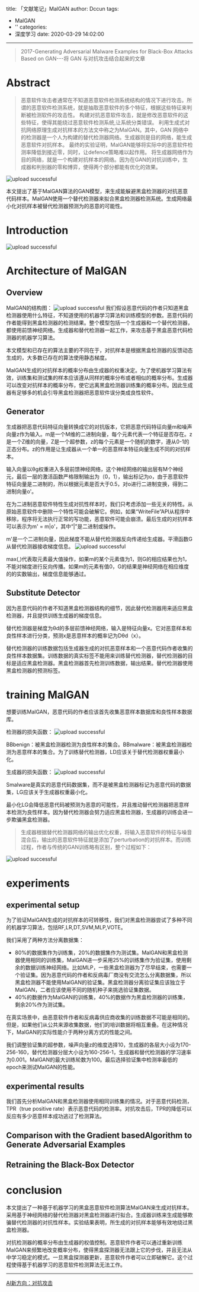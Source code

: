 title: 「文献笔记」MalGAN
author: Dccun
tags:
  - MalGAN
  - ''
categories:
  - 深度学习
date: 2020-03-29 14:02:00
---
>2017-Generating Adversarial Malware Examples for Black-Box Attacks Based on GAN---将 GAN 与对抗攻击结合起来的文章

<!--more-->

# Abstract
>恶意软件攻击者通常在不知道恶意软件检测系统结构的情况下进行攻击。所谓的恶意软件检测系统，就是抽取恶意软件的多个特征，根据这些特征来判断被检测软件的攻击性。
构建对抗恶意软件攻击，就是修改恶意软件的这些特征，使得其能绕过恶意软件检测系统,让系统分类错误。
利用生成式对抗网络原理生成对抗样本的方法文中称之为MalGAN。其中，GAN 网络中的检测器是一个人为构建的替代检测器网络。生成器则是目的网络，能生成恶意软件对抗样本。
最终的实验证明，MalGAN能够将实际中的恶意软件检测率降低到接近零，同时，让defence策略难以起作用。
将生成器网络作为目的网络，就是一个构建对抗样本的网络。因为在GAN的对抗训练中，生成器和判别器的零和博弈，使得两个部分都能有优化的效果。

![upload successful](/images/pasted-108.png)

本文提出了基于MalGAN算法的GAN模型，来生成能躲避黑盒检测器的对抗恶意代码样本。MalGAN使用一个替代检测器来拟合黑盒检测器检测系统。生成网络最小化对抗样本被替代检测器预测为的恶意的可能性。

# Introduction
![upload successful](/images/pasted-109.png)

# Architecture of MalGAN
## Overview
MalGAN的结构图：
![upload successful](/images/pasted-107.png)
我们假设恶意代码的作者只知道黑盒检测器使用什么特征，不知道使用的机器学习算法和训练模型的参数。恶意代码的作者能得到黑盒检测器的检测结果。整个模型包括一个生成器和一个替代检测器，都使用前馈神经网络。生成器和替代检测器一起工作，来攻击基于黑盒恶意代码检测器的机器学习算法。

本文模型和已存在的算法主要的不同在于，对抗样本是根据黑盒检测器的反馈动态生成的，大多数已存在的算法使用静态梯度。

MalGAN生成的对抗样本的概率分布由生成器的权重决定。为了使机器学习算法有效，训练集和测试集的样本应该遵从同样的概率分布或者相似的概率分布。生成器可以改变对抗样本的概率分布，使它远离黑盒检测器训练集的概率分布。因此生成器有足够多的机会引导黑盒检测器把恶意软件误分类成良性软件。

## Generator
生成器把恶意代码特征向量转换成它的对抗版本，它把恶意代码特征向量m和噪声向量z作为输入。m是一个M维的二进制向量，每个元素代表一个特征是否存在。z是一个Z维的向量，Z是一个超参数，z的每个元素是一个随机的数字，遵从0-1的正态分布。z的作用是让生成器从一个单一的恶意样本特征向量生成不同的对抗样本。

输入向量以θg权重进入多层前馈神经网络，这个神经网络的输出层有M个神经元，最后一层的激活函数严格限制输出为（0，1），输出标记为o，由于恶意软件特征向量是二进制的，所以根据元素是否大于0.5，对o进行二进制变换，得到二进制向量o'。

在为二进制恶意软件特性生成对抗性样本时，我们只考虑添加一些无关的特性。从原始恶意软件中删除一个特性可能会破解它。例如，如果“WriteFile”API从程序中移除，程序将无法执行正常的写功能，恶意软件可能会崩溃。最后生成的对抗样本可以表示为m' = m|o'，其中“|”是二进制或操作。

m'是一个二进制向量，因此梯度不能从替代检测器反向传递给生成器。平滑函数G从替代检测器接收梯度信息。
![upload successful](/images/pasted-114.png)

max(,)代表取元素最大值操作，如果m的某个元素值为1，则G的相应结果也为1，不能对梯度进行反向传播。如果m的元素有值0，G的结果是神经网络在相应维度的的实数输出，梯度信息能够通过。


## Substitute Detector
因为恶意代码的作者不知道黑盒检测器结构的细节，因此替代检测器用来适应黑盒检测器，并且提供训练生成器的梯度信息。

替代检测器是梯度为θd的多层前馈神经网络，输入是特征向量x。它对恶意样本和良性样本进行分类，预测x是恶意样本的概率记为Dθd（x）。

替代检测器的训练数据包括生成器生成的对抗恶意样本和一个恶意代码作者收集的良性样本数据集。训练数据的真实标签不能用来训练替代检测器，替代检测器的目标是适应黑盒检测器。黑盒检测器首先检测训练数据，输出结果。替代检测器使用黑盒检测器的预测标签。

# training MalGAN
想要训练MalGAN，恶意代码的作者应该首先收集恶意样本数据库和良性样本数据库。

检测器的损失函数：
![upload successful](/images/pasted-112.png)

BBbenign：被黑盒检测器检测为良性样本的集合。BBmalware：被黑盒检测器检测为恶意样本的集合。为了训练替代检测器，LD应该关于替代检测器权重最小化。

生成器的损失函数：
![upload successful](/images/pasted-113.png)

Smalware是真实的恶意代码数据集，而不是被黑盒检测器标记为恶意代码的数据集，LG应该关于生成器权重最小化。

最小化LG会降低恶意代码被预测为恶意的可能性，并且推动替代检测器把恶意样本检测为良性样本。因为替代检测器会努力适应黑盒检测器，生成器的训练会进一步欺骗黑盒检测器。

>生成器根据替代检测器网络的输出优化权重，将输入恶意软件的特征与噪音混合后，输出的恶意软件特征就是添加了perturbation的对抗样本。而训练过程，作者与传统的GAN训练略有区别，整个过程如下：

![upload successful](/images/pasted-110.png)

# experiments

## experimental setup
为了验证MalGAN生成的对抗样本的可转移性，我们对黑盒检测器尝试了多种不同的机器学习算法，包括RF,LR,DT,SVM,MLP,VOTE。

我们采用了两种方法分离数据集：

- 80%的数据集作为训练集，20%的数据集作为测试集。MalGAN和黑盒检测器使用相同的训练集，MalGAN进一步采用25%的训练集作为验证集，使用剩余的数据训练神经网络。比如MLP，一些黑盒检测器为了尽早结束，也需要一个验证集。因为恶意代码的作者和反病毒厂商没有交流怎么分离数据集，所以黑盒检测器不能使用MalGAN的验证集。黑盒检测器分离验证集应该独立于MalGAN，二者应该使用不同的随机种子来挑选验证集数据。
- 40%的数据作为MalGAN的训练集，40%的数据作为黑盒检测器的训练集，剩余20%作为测试集。

在真实场景中，由恶意软件作者和反病毒供应商收集的训练数据不可能是相同的。但是，如果他们从公共来源收集数据，他们的培训数据将相互重叠。在这种情况下，MalGAN的实际性能介于两种分离方式的性能之间。

我们调整验证集的超参数，噪声向量z的维度选择10，生成器的各层大小设为170-256-160，替代检测器分层大小设为160-256-1，生成器和替代检测器的学习速率为0.001。MalGAN的最大训练轮数为100。最后选择验证集中检测率最低的epoch来测试MalGAN的性能。

## experimental results
我们首先分析MalGAN和黑盒检测器使用相同训练集的情况。对于恶意代码检测，TPR（true positive rate）表示恶意代码的检测率。对抗攻击后，TPR的降低可以反应有多少恶意样本成功逃过了检测算法。



## Comparison with the Gradient basedAlgorithm to Generate Adversarial Examples

## Retraining the Black-Box Detector

# conclusion
本文提出了一种基于机器学习的黑盒恶意软件检测算法MalGAN来生成对抗样本。采用基于神经网络的替代检测器对黑盒检测器进行拟合。生成器训练来生成能够欺骗替代检测器的对抗性样本。实验结果表明，所生成的对抗样本能够有效地绕过黑盒检测器。

对抗检测器的概率分布由生成器的权值控制。恶意软件作者可以通过重新训练MalGAN来频繁地改变概率分布，使得黑盒探测器无法跟上它的步伐，并且无法从中学习稳定的模式。一旦黑盒探测器更新，恶意软件作者可以立即破解它。这个过程使得基于机器学习的恶意软件检测算法无法工作。


***

[AI新方向：对抗攻击](https://zhuanlan.zhihu.com/p/88886843)
